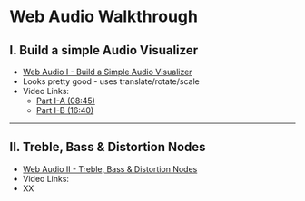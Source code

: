 # Web Audio Walkthrough

## I. Build a simple Audio Visualizer

- [Web Audio I - Build a Simple Audio Visualizer](https://github.com/tonethar/IGME-330-Master/blob/master/notes/demo-web-audio-1.md)
- Looks pretty good - uses translate/rotate/scale
- Video Links:
  - [Part I-A (08:45)](https://rit.hosted.panopto.com/Panopto/Pages/Viewer.aspx?id=6051d883-972f-40d6-9d0a-afb800eb0cc7)
  - [Part I-B (16:40)]()

<hr>

## II. Treble, Bass & Distortion Nodes

- [Web Audio II - Treble, Bass & Distortion Nodes](https://github.com/tonethar/IGME-330-Master/blob/master/notes/demo-web-audio-2.md)
- Video Links:
 - XX
